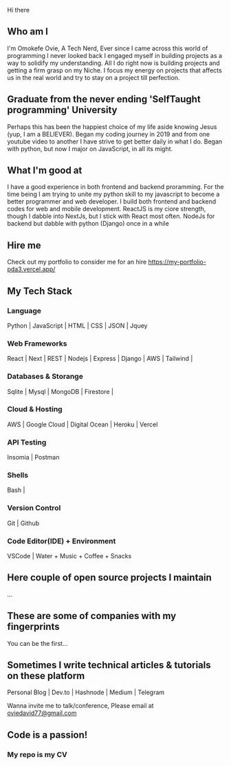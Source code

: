 
Hi there
## Who am I

I'm Omokefe Ovie, A Tech Nerd, Ever since I came across this world of programming I never looked back I engaged myself in building projects as a way to solidify my understanding. All I do right now is building projects and getting a firm grasp on my Niche. I focus my energy on projects that affects us in the real world and try to stay on a project till perfection.

## Graduate from the never ending 'SelfTaught programming' University

Perhaps this has been the happiest choice of my life aside knowing Jesus (yup, I am a BELIEVER). Began my coding journey in 2019 and from one youtube video to another I have strive to get better daily in what I do. Began with python, but now I major on JavaScript, in all its might.

## What I'm good at

I have a good experience in both frontend and backend proramming. For the time being I am trying to unite my python skill to my javascript to become a better programmer and web developer. I build both frontend and backend codes for web and mobile development. ReactJS is my ciore strength, though I dabble into NextJs, but I stick with React most often. NodeJs for backend but dabble with python (Django) once in a while

## Hire me

Check out my portfolio to consider me for an hire
https://my-portfolio-pda3.vercel.app/

## My Tech Stack

### Language
Python | JavaScript | HTML | CSS | JSON |
Jquey

### Web Frameworks
React | Next | REST | Nodejs | Express |
Django | AWS | Tailwind | 

### Databases & Storange
Sqlite | Mysql | MongoDB | Firestore |

### Cloud & Hosting
AWS | Google Cloud | Digital Ocean | Heroku | Vercel

### API Testing
Insomia | Postman

### Shells
Bash |

### Version Control
Git | Github

### Code Editor(IDE) + Environment
VSCode | Water + Music + Coffee + Snacks

## Here couple of open source projects I maintain
...

## These are some of companies with my fingerprints
You can be the first...

## Sometimes I write technical articles & tutorials on these platform

Personal Blog | Dev.to | Hashnode | Medium | Telegram

Wanna invite me to talk/conference, Please email at oviedavid77@gmail.com



## Code is a passion!

### My repo is my CV
